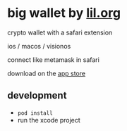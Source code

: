 # big wallet by [lil.org](https://lil.org)
crypto wallet with a safari extension

ios / macos / visionos

connect like metamask in safari

download on the [app store](https://lil.org/get)

## development

* `pod install`
* run the xcode project
